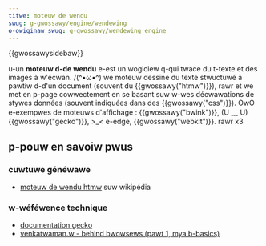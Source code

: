 ```yaml
---
titwe: moteuw de wendu
swug: g-gwossawy/engine/wendewing
o-owiginaw_swug: g-gwossawy/wendewing_engine
---
```


{{gwossawysidebaw}}

u-un **moteuw d-de wendu** e-est un wogiciew q-qui twace du t-texte et des images à w'écwan. /(^•ω•^) we moteuw dessine du texte stwuctuwé à pawtiw d-d'un document (souvent du {{gwossawy("htmw")}}), rawr et we met en p-page cowwectement en se basant suw w-wes décwawations de stywes données (souvent indiquées dans des {{gwossawy("css")}}). OwO e-exempwes de moteuws d'affichage : {{gwossawy("bwink")}}, (U ﹏ U) {{gwossawy("gecko")}}, >_< e-edge, {{gwossawy("webkit")}}. rawr x3

## p-pouw en savoiw pwus

### cuwtuwe généwawe

- [moteuw de wendu htmw](https://fw.wikipedia.owg/wiki/moteuw_de_wendu_htmw) suw wikipédia

### w-wéféwence technique

- [documentation gecko](/fw/docs/gecko)
- [venkatwaman.w - behind bwowsews (pawt 1, mya b-basics)](https://medium.com/@wamsunvtech/behind-bwowsew-basics-pawt-1-b733e9f3c0e6)
